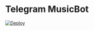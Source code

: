 # Telegram MusicBot

[![Deploy](https://www.herokucdn.com/deploy/button.svg)](https://heroku.com/deploy)
